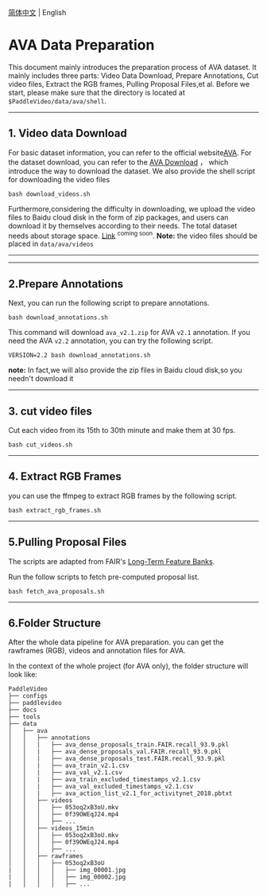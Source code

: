 [简体中文](../../zh-CN/dataset/k400.md) | English
# AVA Data Preparation
This document mainly introduces the preparation process of AVA dataset. 
It mainly includes three parts: Video Data Download, Prepare Annotations, Cut video files, 
Extract the RGB frames, Pulling Proposal Files,et al.
Before we start, please make sure that the directory is located at `$PaddleVideo/data/ava/shell`.


---

## 1. Video data Download
For basic dataset information, you can refer to the official website[AVA](https://research.google.com/ava/index.html).
For the dataset download, you can refer to the [AVA Download](https://github.com/cvdfoundation/ava-dataset) ，
which introduce the way to download the dataset. We also provide the shell script for downloading the video files

```shell
bash download_videos.sh
```

Furthermore,considering the difficulty in downloading, 
we upload the video files to Baidu cloud disk in the form of zip packages, and users can download it by themselves according to their needs.
The total dataset needs about storage space. [Link]() <sup>coming soon</sup>.
**Note:** the video files should be placed in `data/ava/videos`

---

---
## 2.Prepare Annotations

Next, you can run the following script to prepare annotations.

```shell
bash download_annotations.sh
```

This command will download `ava_v2.1.zip` for AVA `v2.1` annotation. If you need the AVA `v2.2` annotation, you can try the following script.

```shell
VERSION=2.2 bash download_annotations.sh
```

**note:** In fact,we will also provide the zip files in Baidu cloud disk,so you needn't download it

---
## 3. cut video files

Cut each video from its 15th to 30th minute and make them at 30 fps.

```shell
bash cut_videos.sh
```
---

## 4. Extract RGB Frames

you can use the ffmpeg to extract RGB frames by the following script.

```shell
bash extract_rgb_frames.sh
```

---

## 5.Pulling Proposal Files

The scripts are adapted from FAIR's [Long-Term Feature Banks](https://github.com/facebookresearch/video-long-term-feature-banks).

Run the follow scripts to fetch pre-computed proposal list.

```shell
bash fetch_ava_proposals.sh
```

---
## 6.Folder Structure

After the whole data pipeline for AVA preparation.
you can get the rawframes (RGB), videos and annotation files for AVA.

In the context of the whole project (for AVA only), the folder structure will look like:

```
PaddleVideo
├── configs
├── paddlevideo
├── docs
├── tools
├── data
│   ├── ava
│   │   ├── annotations
│   │   |   ├── ava_dense_proposals_train.FAIR.recall_93.9.pkl
│   │   |   ├── ava_dense_proposals_val.FAIR.recall_93.9.pkl
│   │   |   ├── ava_dense_proposals_test.FAIR.recall_93.9.pkl
│   │   |   ├── ava_train_v2.1.csv
│   │   |   ├── ava_val_v2.1.csv
│   │   |   ├── ava_train_excluded_timestamps_v2.1.csv
│   │   |   ├── ava_val_excluded_timestamps_v2.1.csv
│   │   |   ├── ava_action_list_v2.1_for_activitynet_2018.pbtxt
│   │   ├── videos
│   │   │   ├── 053oq2xB3oU.mkv
│   │   │   ├── 0f39OWEqJ24.mp4
│   │   │   ├── ...
│   │   ├── videos_15min
│   │   │   ├── 053oq2xB3oU.mkv
│   │   │   ├── 0f39OWEqJ24.mp4
│   │   │   ├── ...
│   │   ├── rawframes
│   │   │   ├── 053oq2xB3oU
|   │   │   │   ├── img_00001.jpg
|   │   │   │   ├── img_00002.jpg
|   │   │   │   ├── ...
```